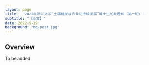 ```yaml
---
layout: page
title:  "2022年浙江大学“土壤健康与农业可持续发展”博士生论坛通知（第一轮）"
subtitle: "【征文】"
date: 2022-9-19  
background: 'bg-post.jpg'
---
```


## Overview

To be added.

